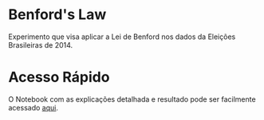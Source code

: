 # Benford's Law

Experimento que visa aplicar a Lei de Benford nos dados da Eleições Brasileiras de 2014.

# Acesso Rápido

O Notebook com as explicações detalhada e resultado pode ser facilmente acessado [aqui](https://nbviewer.jupyter.org/github/Fernandohf/Benford-s-Law/blob/master/Lei%20de%20Bendford.ipynb).
